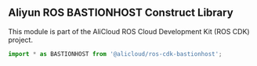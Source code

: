 ## Aliyun ROS BASTIONHOST Construct Library

This module is part of the AliCloud ROS Cloud Development Kit (ROS CDK) project.

```python
import * as BASTIONHOST from '@alicloud/ros-cdk-bastionhost';
```
